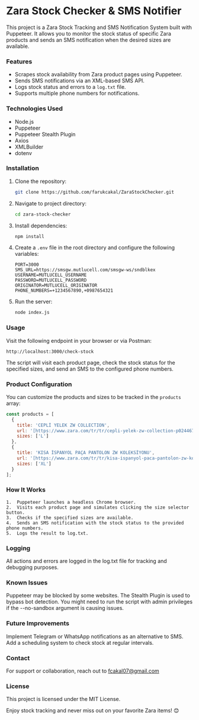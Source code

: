 
# Zara Stock Checker & SMS Notifier

This project is a Zara Stock Tracking and SMS Notification System built with Puppeteer. It allows you to monitor the stock status of specific Zara products and sends an SMS notification when the desired sizes are available.

### Features

* Scrapes stock availability from Zara product pages using Puppeteer.
* Sends SMS notifications via an XML-based SMS API.
* Logs stock status and errors to a `log.txt` file.
* Supports multiple phone numbers for notifications.

### Technologies Used

* Node.js
* Puppeteer
* Puppeteer Stealth Plugin
* Axios
* XMLBuilder
* dotenv

### Installation

1.  Clone the repository:

    ```bash
    git clone https://github.com/farukcakal/ZaraStockChecker.git
    ```

2.  Navigate to project directory:

    ```bash
    cd zara-stock-checker
    ```

3.  Install dependencies:

    ```bash
    npm install
    ```

4.  Create a `.env` file in the root directory and configure the following variables:

    ```
    PORT=3000
    SMS_URL=https://smsgw.mutlucell.com/smsgw-ws/sndblkex
    USERNAME=MUTLUCELL_USERNAME
    PASSWORD=MUTLUCELL_PASSWORD
    ORIGINATOR=MUTLUCELL_ORIGINATOR
    PHONE_NUMBERS=+1234567890,+0987654321
    ```

5.  Run the server:

    ```bash
    node index.js
    ```

### Usage

Visit the following endpoint in your browser or via Postman:

`http://localhost:3000/check-stock`

The script will visit each product page, check the stock status for the specified sizes, and send an SMS to the configured phone numbers.

### Product Configuration

You can customize the products and sizes to be tracked in the `products` array:

```javascript
const products = [
  {
    title: 'CEPLİ YELEK ZW COLLECTION',
    url: '[https://www.zara.com/tr/tr/cepli-yelek-zw-collection-p02446797.html](https://www.zara.com/tr/tr/cepli-yelek-zw-collection-p02446797.html)',
    sizes: ['L']
  },
  {
    title: 'KISA İSPANYOL PAÇA PANTOLON ZW KOLEKSİYONU',
    url: '[https://www.zara.com/tr/tr/kisa-ispanyol-paca-pantolon-zw-koleksiyonu-p02514797.html](https://www.zara.com/tr/tr/kisa-ispanyol-paca-pantolon-zw-koleksiyonu-p02514797.html)',
    sizes: ['XL']
  }
];
```

### How It Works
	1.	Puppeteer launches a headless Chrome browser.
	2.	Visits each product page and simulates clicking the size selector button.
	3.	Checks if the specified sizes are available.
	4.	Sends an SMS notification with the stock status to the provided phone numbers.
	5.	Logs the result to log.txt.

### Logging
All actions and errors are logged in the log.txt file for tracking and debugging purposes.

### Known Issues
Puppeteer may be blocked by some websites. The Stealth Plugin is used to bypass bot detection.
You might need to run the script with admin privileges if the --no-sandbox argument is causing issues.

### Future Improvements
Implement Telegram or WhatsApp notifications as an alternative to SMS.
Add a scheduling system to check stock at regular intervals.

### Contact
For support or collaboration, reach out to fcakal07@gmail.com

### License
This project is licensed under the MIT License.


Enjoy stock tracking and never miss out on your favorite Zara items! 😊
